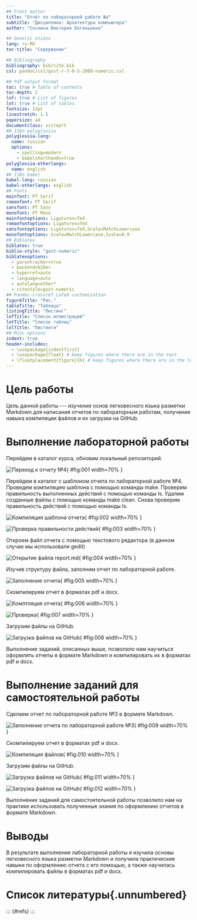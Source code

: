 ```yaml
---
## Front matter
title: "Отчёт по лабораторной работе №4"
subtitle: "Дисциплина: Архитектура компьютера"
author: "Соснина Виктория Евгеньевна"

## Generic otions
lang: ru-RU
toc-title: "Содержание"

## Bibliography
bibliography: bib/cite.bib
csl: pandoc/csl/gost-r-7-0-5-2008-numeric.csl

## Pdf output format
toc: true # Table of contents
toc-depth: 2
lof: true # List of figures
lot: true # List of tables
fontsize: 12pt
linestretch: 1.5
papersize: a4
documentclass: scrreprt
## I18n polyglossia
polyglossia-lang:
  name: russian
  options:
	- spelling=modern
	- babelshorthands=true
polyglossia-otherlangs:
  name: english
## I18n babel
babel-lang: russian
babel-otherlangs: english
## Fonts
mainfont: PT Serif
romanfont: PT Serif
sansfont: PT Sans
monofont: PT Mono
mainfontoptions: Ligatures=TeX
romanfontoptions: Ligatures=TeX
sansfontoptions: Ligatures=TeX,Scale=MatchLowercase
monofontoptions: Scale=MatchLowercase,Scale=0.9
## Biblatex
biblatex: true
biblio-style: "gost-numeric"
biblatexoptions:
  - parentracker=true
  - backend=biber
  - hyperref=auto
  - language=auto
  - autolang=other*
  - citestyle=gost-numeric
## Pandoc-crossref LaTeX customization
figureTitle: "Рис."
tableTitle: "Таблица"
listingTitle: "Листинг"
lofTitle: "Список иллюстраций"
lotTitle: "Список таблиц"
lolTitle: "Листинги"
## Misc options
indent: true
header-includes:
  - \usepackage{indentfirst}
  - \usepackage{float} # keep figures where there are in the text
  - \floatplacement{figure}{H} # keep figures where there are in the text
---
```


# Цель работы

Цель данной работы --- изучение основ легковесного языка разметки Markdown для написания отчетов по лабораторным работам, получение навыка компиляции файлов и их загрузки на GitHub.

# Выполнение лабораторной работы

Перейдем в каталог курса, обновим локальный репозиторий.

![Переход к отчету №4](image/4_1.png){ #fig:001 width=70% }

Перейдем в каталог с шаблоном отчета по лабораторной работе №4. Проведем компиляцию шаблона с помощью команды make. Проверим правильность выполненных действий с помощью команды ls. Удалим созданные файлы с помощью команды make clean. Снова проверим правильность действий с помощью команды ls.

![Компиляция шаблона отчета](image/4_2.png){ #fig:002 width=70% }

![Проверка правильности действий](image/4_3.png){ #fig:003 width=70% }

Откроем файл отчета с помощью текстового редактора (в данном случае мы использовали gedit)

![Открытие файла report.md](image/4_4.png){ #fig:004 width=70% }

Изучив структуру файла, заполним отчет по лабораторной работе.

![Заполнение отчета](image/4_5.png){ #fig:005 width=70% }

Скомпилируем отчет в форматах pdf и docx.

![Комптляция отчета](image/4_6.png){ #fig:006 width=70% }

![Проверка](image/4_7.png){ #fig:007 width=70% }

Загрузим файлы на GitHub.

![Загрузка файлов на GitHub](image/4_8.png){ #fig:008 width=70% }

Выполнение заданий, описанных выше, позволило нам научиться оформлять отчеты в формате Markdown и компилировать их в форматах pdf и docx.

# Выполнение заданий для самостоятельной работы

Сделаем отчет по лабораторной работе №3 в формате Markdown.

![Заполнение отчета по лабораторной работе №3](image/4_9.png){ #fig:009 width=70% }

Скомпилируем отчет в форматах pdf и docx.

![Компиляция файлов](image/4_10.png){ #fig:010 width=70% }

Загрузим файлы на GitHub.

![Загрузка файлов на GitHub](image/4_11.png){ #fig:011 width=70% }

![Загрузка файлов на GitHub](image/4_12.png){ #fig:012 width=70% }

Выполнение заданий для самостоятельной работы позволило нам на практике использовать полученные знания по оформлению отчетов в формате Markdown.

# Выводы

В результате выполнения лабораторной работы я изучила основы легковесного языка разметки Markdown и получила практические навыки по оформлению отчета с его помощью, а также научилась компилировать файлы в форматах pdf и docx.

# Список литературы{.unnumbered}

::: {#refs}
:::

